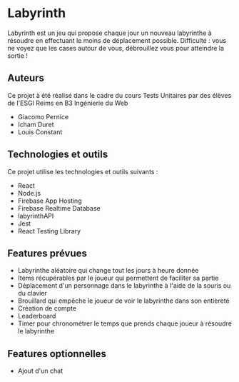 # Labyrinth
Labyrinth est un jeu qui propose chaque jour un nouveau labyrinthe à résoudre en effectuant le moins de déplacement possible. Difficulté : vous ne voyez que les cases autour de vous, débrouillez vous pour atteindre la sortie !

## Auteurs
Ce projet à été réalisé dans le cadre du cours Tests Unitaires par des élèves de l'ESGI Reims en B3 Ingénierie du Web
* Giacomo Pernice
* Icham Duret
* Louis Constant

## Technologies et outils
Ce projet utilise les technologies et outils suivants :
- React
- Node.js
- Firebase App Hosting
- Firebase Realtime Database
- labyrinthAPI
- Jest
- React Testing Library

## Features prévues
- Labyrinthe aléatoire qui change tout les jours à heure donnée
- Items récupérables par le joueur qui permettent de faciliter sa partie
- Déplacement d'un personnage dans le labyrinthe à l'aide de la souris ou du clavier
- Brouillard qui empêche le joueur de voir le labyrinthe dans son entièreté
- Création de compte
- Leaderboard
- Timer pour chronométrer le temps que prends chaque joueur à résoudre le labyrinthe
## Features optionnelles
- Ajout d'un chat
